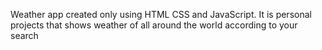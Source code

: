 Weather app created only using HTML CSS and JavaScript. It is personal projects that shows weather of all around the world according to your search
